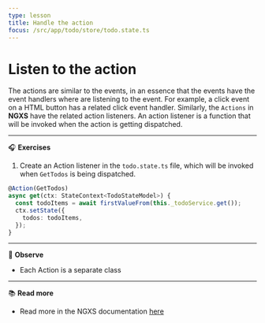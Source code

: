 ```yaml
---
type: lesson
title: Handle the action
focus: /src/app/todo/store/todo.state.ts
---
```


# Listen to the action

The actions are similar to the events, in an essence that the events have the event handlers where are listening to the event.
For example, a click event on a HTML button has a related click event handler.
Similarly, the `Actions` in **NGXS** have the related action listeners. An action listener is a function that will be invoked when the action is getting dispatched.

---

🎧 **Exercises**

1. Create an Action listener in the `todo.state.ts` file, which will be invoked when `GetTodos` is being dispatched.

```ts
@Action(GetTodos)
async get(ctx: StateContext<TodoStateModel>) {
  const todoItems = await firstValueFrom(this._todoService.get());
  ctx.setState({
    todos: todoItems,
  });
}
```

---

👀 **Observe**

- Each Action is a separate class

---

📚 **Read more**

- Read more in the NGXS documentation <a href="https://www.ngxs.io/concepts/actions" target="_blank">here</a>
